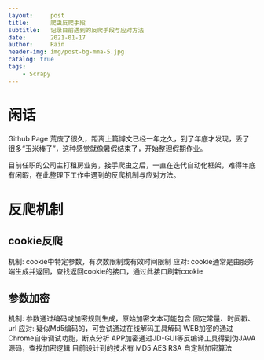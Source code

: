 ```yaml
---
layout:     post
title:      爬虫反爬手段
subtitle:   记录目前遇到的反爬手段与应对方法
date:       2021-01-17
author:     Rain
header-img: img/post-bg-mma-5.jpg
catalog: true
tags:
    - Scrapy
---
```


# 闲话
Github Page 荒废了很久，距离上篇博文已经一年之久，到了年底才发现，丢了很多“玉米棒子”，这种感觉就像暑假结束了，开始整理假期作业。

目前任职的公司主打租房业务，接手爬虫之后，一直在迭代自动化框架，难得年底有闲暇，在此整理下工作中遇到的反爬机制与应对方法。

# 反爬机制
## cookie反爬
机制:
    cookie中特定参数，有次数限制或有效时间限制
应对:
    cookie通常是由服务端生成并返回，查找返回cookie的接口，通过此接口刷新cookie
## 参数加密
机制:
    参数通过编码或加密规则生成，原始加密文本可能包含 固定常量、时间戳、url
应对:
    疑似Md5编码的，可尝试通过在线解码工具解码
    WEB加密的通过Chrome自带调试功能，断点分析
    APP加密通过JD-GUI等反编译工具得到伪JAVA源码，查找加密逻辑
    目前设计到的技术有 
      MD5
      AES
      RSA
      自定制加密算法
    
